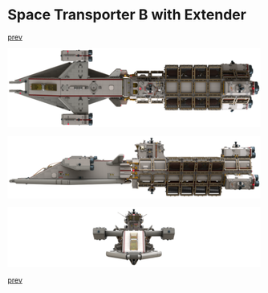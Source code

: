 # Space Transporter B with Extender

[prev](../README.md)

![](space-transporter-b-with-extender-top.png)

![](space-transporter-b-with-extender-side.png)

![](space-transporter-b-with-extender-front.png)

[prev](../README.md)